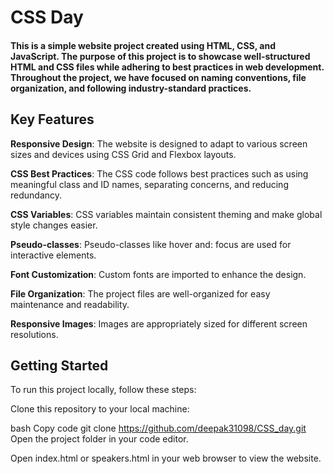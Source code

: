 # CSS Day
#### This is a simple website project created using HTML, CSS, and JavaScript. The purpose of this project is to showcase well-structured HTML and CSS files while adhering to best practices in web development. Throughout the project, we have focused on naming conventions, file organization, and following industry-standard practices.

## Key Features
**Responsive Design**: The website is designed to adapt to various screen sizes and devices using CSS Grid and Flexbox layouts.

**CSS Best Practices**: The CSS code follows best practices such as using meaningful class and ID names, separating concerns, and reducing redundancy.

**CSS Variables**: CSS variables maintain consistent theming and make global style changes easier.

**Pseudo-classes**: Pseudo-classes like hover and: focus are used for interactive elements.

**Font Customization**: Custom fonts are imported to enhance the design.

**File Organization**: The project files are well-organized for easy maintenance and readability.

**Responsive Images**: Images are appropriately sized for different screen resolutions.

## Getting Started
To run this project locally, follow these steps:

Clone this repository to your local machine:

bash
Copy code
git clone https://github.com/deepak31098/CSS_day.git
Open the project folder in your code editor.

Open index.html or speakers.html in your web browser to view the website.
